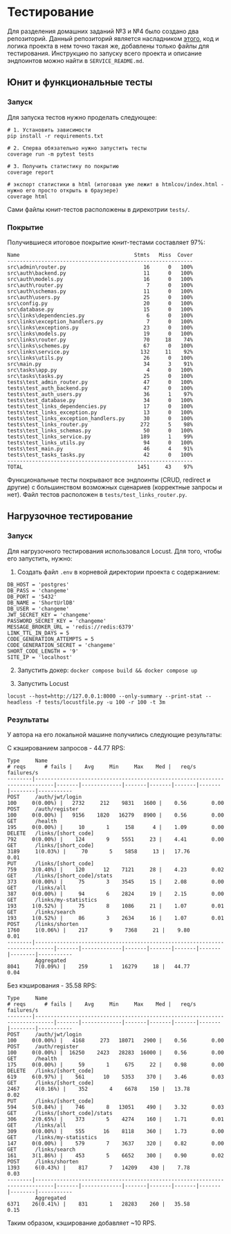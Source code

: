 # Тестирование

Для разделения домашних заданий №3 и №4 было создано два репозиторий. Данный репозиторий является насладником [этого](https://github.com/nikitalotts/hse-applied-python-fastapi/ ), код и логика проекта в нем точно такая же, добавлены только файлы для тестирования. Инструкцию по запуску всего проекта и описание эндпоинтов можно найти в `SERVICE_README.md`.

## Юнит и функциональные тесты

### Запуск

Для запуска тестов нужно проделать следующее:

```
# 1. Установить зависимости
pip install -r requirements.txt

# 2. Сперва обязательно нужно запустить тесты
coverage run -m pytest tests

# 3. Получить статистику по покрытию
coverage report

# экспорт статистики в html (итоговая уже лежит в htmlcov/index.html - нужно его просто открыть в браузере)
coverage html
```

Сами файлы юнит-тестов расположены в дирекотрии `tests/`.

### Покрытие

Получившиеся итоговое покрытие юнит-тестами составляет 97%:

```
Name                                     Stmts   Miss  Cover
------------------------------------------------------------
src\admin\router.py                         16      0   100%
src\auth\backend.py                         11      0   100%
src\auth\models.py                          16      0   100%
src\auth\router.py                           7      0   100%
src\auth\schemas.py                         11      0   100%
src\auth\users.py                           25      0   100%
src\config.py                               20      0   100%
src\database.py                             15      0   100%
src\links\dependencies.py                    6      0   100%
src\links\exception_handlers.py              7      0   100%
src\links\exceptions.py                     23      0   100%
src\links\models.py                         19      0   100%
src\links\router.py                         70     18    74%
src\links\schemes.py                        67      0   100%
src\links\service.py                       132     11    92%
src\links\utils.py                          26      0   100%
src\main.py                                 34      3    91%
src\tasks\app.py                             4      0   100%
src\tasks\tasks.py                          25      0   100%
tests\test_admin_router.py                  47      0   100%
tests\test_auth_backend.py                  47      0   100%
tests\test_auth_users.py                    36      1    97%
tests\test_database.py                      34      0   100%
tests\test_links_dependencies.py            17      0   100%
tests\test_links_exception.py               13      0   100%
tests\test_links_exception_handlers.py      30      0   100%
tests\test_links_router.py                 272      5    98%
tests\test_links_schemas.py                 50      0   100%
tests\test_links_service.py                189      1    99%
tests\test_links_utils.py                   94      0   100%
tests\test_main.py                          46      4    91%
tests\test_tasks_tasks.py                   42      0   100%
------------------------------------------------------------
TOTAL                                     1451     43    97%
```

Функциональные тесты покрывают все эндпоинты (CRUD, redirect и другие) с большинством возможных сценариев (корректные запросы и нет). Файл тестов расположен в `tests/test_links_router.py`.

## Нагрузочное тестирование

### Запуск

Для нагрузочного тестирования использовался Locust. Для того, чтобы его запустить, нужно:

1. Создать файл `.env` в корневой директории проекта с содержанием:

```
DB_HOST = 'postgres'
DB_PASS = 'changeme'
DB_PORT = '5432'
DB_NAME = 'ShortUrlDB'
DB_USER = 'changeme'
JWT_SECRET_KEY = 'changeme'
PASSWORD_SECRET_KEY = 'changeme'
MESSAGE_BROKER_URL = 'redis://redis:6379'
LINK_TTL_IN_DAYS = 5
CODE_GENERATION_ATTEMPTS = 5
CODE_GENERATION_SECRET = 'changeme'
SHORT_CODE_LENGTH = '9'
SITE_IP = 'localhost'
```

2. Запустить докер:
`docker compose build && docker compose up`

3. Запустить Locust

`locust --host=http://127.0.0.1:8000 --only-summary --print-stat --headless -f tests/locustfile.py -u 100 -r 100 -t 3m`

### Результаты

У автора на его локальной машине получились следующие результаты:

С кэшированием запросов - 44.77 RPS: 
```
Type     Name                                                                          # reqs      # fails |    Avg     Min     Max    Med |   req/s  failures/s   
--------|----------------------------------------------------------------------------|-------|-------------|-------|-------|-------|-------|--------|-----------   
POST     /auth/jwt/login                                                                  100     0(0.00%) |   2732     212    9831   1600 |    0.56        0.00   
POST     /auth/register                                                                   100     0(0.00%) |   9156    1820   16279   8900 |    0.56        0.00   
GET      /health                                                                          195     0(0.00%) |     10       1     158      4 |    1.09        0.00   
DELETE   /links/[short_code]                                                              792     0(0.00%) |    124       9    5551     23 |    4.41        0.00   
GET      /links/[short_code]                                                             3189     1(0.03%) |     70       5    5858     13 |   17.76        0.01   
PUT      /links/[short_code]                                                              759     3(0.40%) |    120      12    7121     28 |    4.23        0.02   
GET      /links/[short_code]/stats                                                        373     0(0.00%) |     75       3    3545     15 |    2.08        0.00   
GET      /links/all                                                                       387     0(0.00%) |     94       6    2824     19 |    2.15        0.00   
GET      /links/my-statistics                                                             193     1(0.52%) |     75       8    1086     21 |    1.07        0.01   
GET      /links/search                                                                    193     1(0.52%) |     86       3    2634     16 |    1.07        0.01   
POST     /links/shorten                                                                  1760     1(0.06%) |    217       9    7368     21 |    9.80        0.01   
--------|----------------------------------------------------------------------------|-------|-------------|-------|-------|-------|-------|--------|-----------   
         Aggregated                                                                      8041     7(0.09%) |    259       1   16279     18 |   44.77        0.04   
```

Без кэширования - 35.58 RPS: 
```
Type     Name                                                                          # reqs      # fails |    Avg     Min     Max    Med |   req/s  failures/s   
--------|----------------------------------------------------------------------------|-------|-------------|-------|-------|-------|-------|--------|-----------   
POST     /auth/jwt/login                                                                  100     0(0.00%) |   4168     273   18071   2900 |    0.56        0.00   
POST     /auth/register                                                                   100     0(0.00%) |  16250    2423   28283  16000 |    0.56        0.00   
GET      /health                                                                          175     0(0.00%) |     59       1     675     22 |    0.98        0.00   
DELETE   /links/[short_code]                                                              619     6(0.97%) |    561      10    5353    370 |    3.46        0.03   
GET      /links/[short_code]                                                             2467     4(0.16%) |    352       4    6678    150 |   13.78        0.02   
PUT      /links/[short_code]                                                              594     5(0.84%) |    746       8   13051    490 |    3.32        0.03   
GET      /links/[short_code]/stats                                                        306     2(0.65%) |    373       5    4274    160 |    1.71        0.01   
GET      /links/all                                                                       309     0(0.00%) |    555      16    8118    360 |    1.73        0.00   
GET      /links/my-statistics                                                             147     0(0.00%) |    579       7    3637    320 |    0.82        0.00   
GET      /links/search                                                                    161     3(1.86%) |    453       5    6652    300 |    0.90        0.02   
POST     /links/shorten                                                                  1393     6(0.43%) |    817       7   14209    430 |    7.78        0.03   
--------|----------------------------------------------------------------------------|-------|-------------|-------|-------|-------|-------|--------|-----------   
         Aggregated                                                                      6371    26(0.41%) |    831       1   28283    260 |   35.58        0.15   
```

Таким образом, кэширование добавляет ~10 RPS.